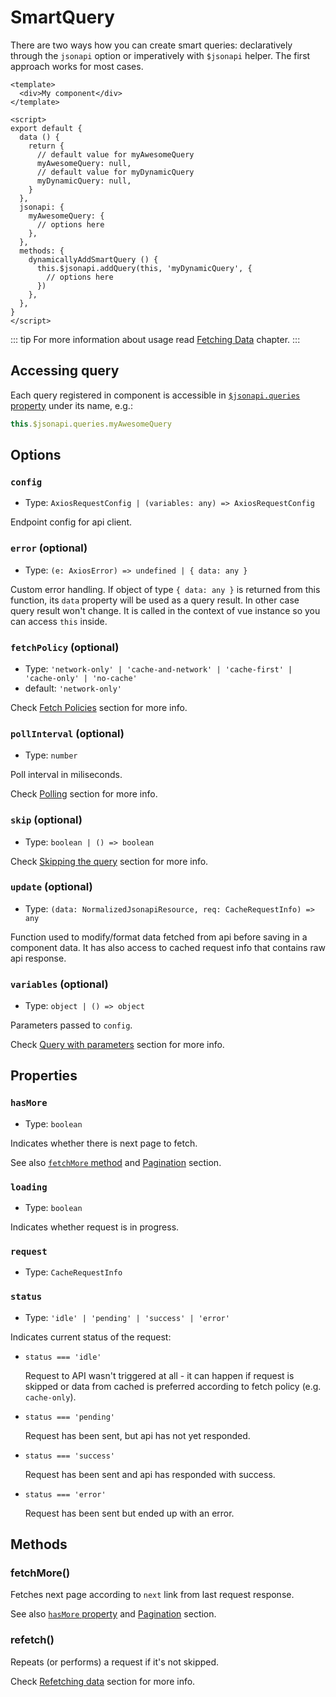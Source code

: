# SmartQuery

There are two ways how you can create smart queries: declaratively through the `jsonapi` option or imperatively with `$jsonapi` helper. The first approach works for most cases.

```vue
<template>
  <div>My component</div>
</template>

<script>
export default {
  data () {
    return {
      // default value for myAwesomeQuery
      myAwesomeQuery: null,
      // default value for myDynamicQuery
      myDynamicQuery: null,
    }
  },
  jsonapi: {
    myAwesomeQuery: {
      // options here
    },
  },
  methods: {
    dynamicallyAddSmartQuery () {
      this.$jsonapi.addQuery(this, 'myDynamicQuery', {
        // options here
      })
    },
  },
}
</script>
```

::: tip
For more information about usage read [Fetching Data](/guide/basic-usage/fetching-data.html) chapter.
:::

## Accessing query

Each query registered in component is accessible in [`$jsonapi.queries` property](/api/dollar-jsonapi.html#queries) under its name, e.g.:

```js
this.$jsonapi.queries.myAwesomeQuery
```

## Options

### `config`
- Type: `AxiosRequestConfig | (variables: any) => AxiosRequestConfig`

Endpoint config for api client.

### `error` (optional)
- Type: `(e: AxiosError) => undefined | { data: any }`

Custom error handling. If object of type `{ data: any }` is returned from this function, its `data` property will be used as a query result. In other case query result won't change. It is called in the context of vue instance so you can access `this` inside.

### `fetchPolicy` (optional)
- Type: `'network-only' | 'cache-and-network' | 'cache-first' | 'cache-only' | 'no-cache'`
- default: `'network-only'`

Check [Fetch Policies](/guide/basic-usage/fetching-data.html#fetch-policies) section for more info.

### `pollInterval` (optional)
- Type: `number`

Poll interval in miliseconds.

Check [Polling](/guide/basic-usage/fetching-data.html#polling) section for more info.


### `skip` (optional)
- Type: `boolean | () => boolean`

Check [Skipping the query](/guide/basic-usage/fetching-data.html#skipping-the-query) section for more info.

### `update` (optional)
- Type: `(data: NormalizedJsonapiResource, req: CacheRequestInfo) => any`

Function used to modify/format data fetched from api before saving in a component data. It has also access to cached request info that contains raw api response.

### `variables` (optional)
- Type: `object | () => object`

Parameters passed to `config`.

Check [Query with parameters](/guide/basic-usage/fetching-data.html#query-with-parameters) section for more info.

## Properties

### `hasMore`
- Type: `boolean`

Indicates whether there is next page to fetch.

See also [`fetchMore` method](#fetchmore) and [Pagination](/guide/basic-usage/fetching-data.html#pagination) section.

### `loading`
- Type: `boolean`

Indicates whether request is in progress.

### `request`
- Type: `CacheRequestInfo`

### `status`
- Type: `'idle' | 'pending' | 'success' | 'error'`

Indicates current status of the request:

- `status === 'idle'`

    Request to API wasn't triggered at all - it can happen if request is skipped or data from cached is preferred according to fetch policy (e.g. `cache-only`).

-  `status === 'pending'`

    Request has been sent, but api has not yet responded.

-  `status === 'success'`

    Request has been sent and api has responded with success.

-  `status === 'error'`

    Request has been sent but ended up with an error.

## Methods

### fetchMore()

Fetches next page according to `next` link from last request response.

See also [`hasMore` property](#hasmore) and [Pagination](/guide/basic-usage/fetching-data.html#pagination) section.


### refetch()

Repeats (or performs) a request if it's not skipped.

Check [Refetching data](/guide/basic-usage/fetching-data.html#refetching-data) section for more info.
